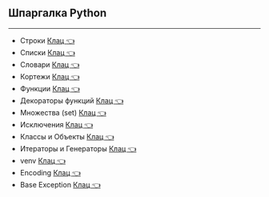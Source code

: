## Шпаргалка Python  
____
* Строки [Клац  :point_left:](https://github.com/Dv-nn/USE-Python/blob/main/Строки_Python.pdf)   
* Списки  [Клац  :point_left:](https://github.com/Dv-nn/USE-Python/blob/main/Списки_Python.pdf)  
* Словари  [Клац  :point_left:](https://github.com/Dv-nn/USE-Python/blob/main/Словари_Python.pdf)
* Кортежи  [Клац  :point_left:](https://github.com/Dv-nn/USE-Python/blob/main/Кортежи_Python.pdf)
* Функции  [Клац  :point_left:](https://github.com/Dv-nn/USE-Python/blob/main/Функции_Python.pdf)
* Декораторы функций [Клац  :point_left:](https://github.com/Dv-nn/USE-Python/blob/main/Декораторы_функций.pdf)   
* Множества (set)  [Клац  :point_left:](https://github.com/Dv-nn/USE-Python/blob/main/Множества_Python.pdf)
* Исключения [Клац  :point_left:](https://github.com/Dv-nn/USE-Python/blob/main/Исключения_в_Python.pdf)  
* Классы и Объекты [Клац  :point_left:](https://github.com/Dv-nn/USE-Python/blob/main/Классы_и_Объекты_в_Python.pdf)  
* Итераторы и Генераторы [Клац  :point_left:](https://github.com/Dv-nn/USE-Python/blob/main/Итераторы_и_Генераторы.pdf)  
* venv [Клац  :point_left:](https://github.com/Dv-nn/USE-Python/blob/main/venv.pdf) 
* Encoding [Клац  :point_left:](https://github.com/Dv-nn/Cheat-Sheet-Python/blob/main/encoding.jpg) 
* Base Exception [Клац  :point_left:](https://github.com/Dv-nn/Cheat-Sheet-Python/blob/main/Base%20Exception.png)   


